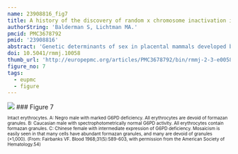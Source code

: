 ```yaml
---
name: 23908816_fig7
title: A history of the discovery of random x chromosome inactivation in the human female and its significance.
authorString: 'Balderman S, Lichtman MA.'
pmcid: PMC3678792
pmid: '23908816'
abstract: 'Genetic determinants of sex in placental mammals developed by the evolution of primordial autosomes into the male and female sex chromosomes. The Y chromosome determines maleness by the action of the gene SRY, which encodes a protein that initiates a sequence of events prompting the embryonic gonads to develop into testes. The X chromosome in the absence of a Y chromosome results in a female by permitting the conversion of the embryonic gonads into ovaries. We trace the historical progress that resulted in the discovery that one X chromosome in the female is randomly inactivated in early embryogenesis, accomplishing approximate equivalency of X chromosome gene dosage in both sexes. This event results in half of the somatic cells in a tissue containing proteins encoded by the genes of the maternal X chromosome and half having proteins encoded by the genes of the paternal X chromosome, on average, accounting for the phenotype of a female heterozygote with an X chromosome mutation. The hypothesis of X chromosome inactivation as a random event early in embryogenesis was first described as a result of studies of variegated coat color in female mice. Similar results were found in women using the X chromosome-linked gene, glucose-6-phosphate dehydrogenase, studied in red cells. The random inactivation of the X chromosome-bearing genes for isoenzyme types A and B of glucose-6-phosphate dehydrogenase was used to establish the clonal origin of neoplasms in informative women with leiomyomas. Behind these discoveries are the stories of the men and women scientists whose research enlightened these aspects of X chromosome function and their implication for medicine. '
doi: 10.5041/rmmj.10058
thumb_url: 'http://europepmc.org/articles/PMC3678792/bin/rmmj-2-3-e0058_Figure7.gif'
figure_no: 7
tags:
  - eupmc
  - figure
---
```

<img src='http://europepmc.org/articles/PMC3678792/bin/rmmj-2-3-e0058_Figure7.jpg' style='max-height: 300px'>
### Figure 7
<p style='font-size: 10px;'>Intact erythrocytes. A: Negro male with marked G6PD deficiency. All erythrocytes are devoid of formazan granules. B: Caucasian male with spectrophotometrically normal G6PD activity. All erythrocytes contain formazan granules. C: Chinese female with intermediate expression of G6PD deficiency. Mosaicism is easily seen in that many cells have abundant formazan granules, and many are devoid of granules (×1,000). (From: Fairbanks VF. Blood 1968;31(5):589-603, with permission from the American Society of Hematology.<xref ref-type="bibr" rid="b54-rmmj-2-3-e0058">54</xref>)</p>